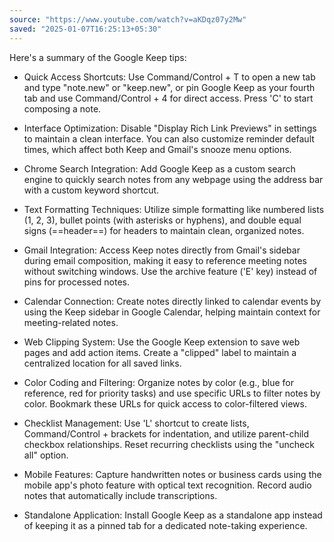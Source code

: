 ```yaml
---
source: "https://www.youtube.com/watch?v=aKDqz07y2Mw"
saved: "2025-01-07T16:25:13+05:30"
---
```

Here's a summary of the Google Keep tips:

* Quick Access Shortcuts: Use Command/Control + T to open a new tab and type "note.new" or "keep.new", or pin Google Keep as your fourth tab and use Command/Control + 4 for direct access. Press 'C' to start composing a note.

* Interface Optimization: Disable "Display Rich Link Previews" in settings to maintain a clean interface. You can also customize reminder default times, which affect both Keep and Gmail's snooze menu options.

* Chrome Search Integration: Add Google Keep as a custom search engine to quickly search notes from any webpage using the address bar with a custom keyword shortcut.

* Text Formatting Techniques: Utilize simple formatting like numbered lists (1, 2, 3), bullet points (with asterisks or hyphens), and double equal signs (==header==) for headers to maintain clean, organized notes.

* Gmail Integration: Access Keep notes directly from Gmail's sidebar during email composition, making it easy to reference meeting notes without switching windows. Use the archive feature ('E' key) instead of pins for processed notes.

* Calendar Connection: Create notes directly linked to calendar events by using the Keep sidebar in Google Calendar, helping maintain context for meeting-related notes.

* Web Clipping System: Use the Google Keep extension to save web pages and add action items. Create a "clipped" label to maintain a centralized location for all saved links.

* Color Coding and Filtering: Organize notes by color (e.g., blue for reference, red for priority tasks) and use specific URLs to filter notes by color. Bookmark these URLs for quick access to color-filtered views.

* Checklist Management: Use 'L' shortcut to create lists, Command/Control + brackets for indentation, and utilize parent-child checkbox relationships. Reset recurring checklists using the "uncheck all" option.

* Mobile Features: Capture handwritten notes or business cards using the mobile app's photo feature with optical text recognition. Record audio notes that automatically include transcriptions.

* Standalone Application: Install Google Keep as a standalone app instead of keeping it as a pinned tab for a dedicated note-taking experience.